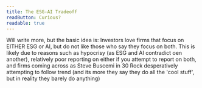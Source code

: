 ```yaml
---
title: The ESG-AI Tradeoff
readButton: Curious?
readable: true
---
```


Will write more, but the basic idea is: Investors love firms that focus on EITHER ESG or AI, but do not like those who say they focus on both. This is likely due to reasons such as hypocrisy (as ESG and AI contradict oen another), relatively poor reporting on either if you attempt to report on both, and firms coming across as Steve Buscemi in 30 Rock desperatively attempting to follow trend (and its more they say they do all the 'cool stuff', but in reality they barely do anything)